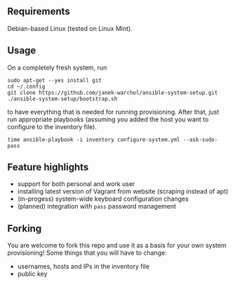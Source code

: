 Requirements
------------

Debian-based Linux (tested on Linux Mint).



Usage
-----

On a completely fresh system, run

    sudo apt-get --yes install git
    cd ~/.config
    git clone https://github.com/janek-warchol/ansible-system-setup.git
    ./ansible-system-setup/bootstrap.sh

to have everything that is needed for running provisioning. After that, just
run appropriate playbooks (assuming you added the host you want to configure
to the inventory file).

    time ansible-playbook -i inventory configure-system.yml --ask-sudo-pass



Feature highlights
------------------

- support for both personal and work user
- installing latest version of Vagrant from website (scraping instead of apt)
- (in-progess) system-wide keyboard configuration changes
- (planned) integration with `pass` password management



Forking
-------

You are welcome to fork this repo and use it as a basis for your own system
provisioning!  Some things that you will have to change:

- usernames, hosts and IPs in the inventory file
- public key